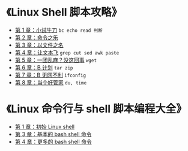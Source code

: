 # 《Linux Shell 脚本攻略》

- [第 1 章：小试牛刀](https://github.com/YangXiaoHei/Backend_Skills/blob/master/Ch___001.md) `bc echo read 判断`
- [第 2 章：命令之乐](https://github.com/YangXiaoHei/Backend_Skills/blob/master/Ch___002.md)
- [第 3 章：以文件之名](https://github.com/YangXiaoHei/Backend_Skills/blob/master/Ch___003.md)
- [第 4 章：让文本飞](https://github.com/YangXiaoHei/Backend_Skills/blob/master/Ch___004.md) `grep cut sed awk paste`
- [第 5 章：一团乱麻？没这回事](https://github.com/YangXiaoHei/Backend_Skills/blob/master/Ch___005.md) `wget`
- [第 6 章：B 计划](https://github.com/YangXiaoHei/Backend_Skills/blob/master/Ch___006.md) `tar zip`
- [第 7 章：B 无网不利](https://github.com/YangXiaoHei/Backend_Skills/blob/master/Ch___007.md) `ifconfig`
- [第 8 章：当个好管家](https://github.com/YangXiaoHei/Backend_Skills/blob/master/Ch___008.md) `du, time`

# 《Linux 命令行与 shell 脚本编程大全》

- [第 1 章：初始 Linux shell](https://github.com/YangXiaoHei/Backend_Skills/blob/master/第一章%20初识%20Linux%20shell.xmind)
- [第 3 章：基本的 bash shell 命令](https://github.com/YangXiaoHei/Backend_Skills/blob/master/第三章%20基本的%20bash%20shell%20命令.xmind)
- [第 4 章：更多的 bash shell 命令](https://github.com/YangXiaoHei/Backend_Skills/blob/master/第四章%20更多的%20bash%20shell%20命令.xmind)


  
